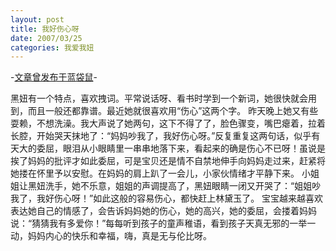 ```yaml
---
layout: post
title: 我好伤心呀
date: 2007/03/25
categories: 我爱我妞
---
```


-[文章曾发布于蓝袋鼠](http://landaishu.hi2net.com/home/blog_read.asp?id=4175&blogid=26684)-




 黑妞有一个特点，喜欢拽词。平常说话呀、看书时学到一个新词，她很快就会用到，而且一般还都靠谱。最近她就很喜欢用“伤心”这两个字。
 昨天晚上她又有些耍赖，不想洗澡。我大声说了她两句，这下不得了了，脸色骤变，嘴巴瘪着，拉着长腔，开始哭天抹地了：“妈妈吵我了，我好伤心呀。”反复重复这两句话，似乎有天大的委屈，眼泪从小眼睛里一串串地落下来，看起来的确是伤心不已呀！虽说是挨了妈妈的批评才如此委屈，可是宝贝还是情不自禁地伸手向妈妈走过来，赶紧将她搂在怀里予以安慰。在妈妈的肩上趴了一会儿，小家伙情绪才平静下来。
 小姐姐让黑妞洗手，她不乐意，姐姐的声调提高了，黑妞眼睛一闭又开哭了：“姐姐吵我了，我好伤心呀！”如此这般的容易伤心，都快赶上林黛玉了。
 宝宝越来越喜欢表达她自己的情感了，会告诉妈妈她的伤心，她的高兴，她的委屈，会搂着妈妈说：“猜猜我有多爱你！”每每听到孩子的童声稚语，看到孩子天真无邪的一举一动，妈妈内心的快乐和幸福，嗨，真是无与伦比呀。
